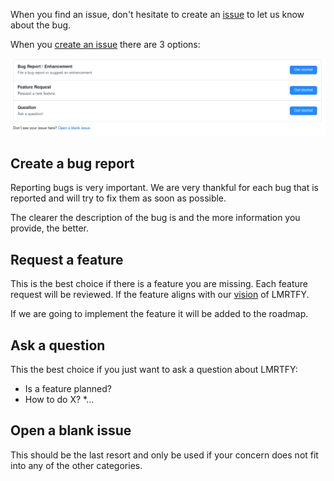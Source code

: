 When you find an issue, don't hesitate to create an [issue](https://github.com/lmrtfy/lmrtfy/issues) 
to let us know about the bug. 

When you [create an issue](https://github.com/lmrtfy/lmrtfy/issues/new/choose) there are 3 options:

![GitHub Issues](images/github_issues.png)

## Create a bug report

Reporting bugs is very important. We are very thankful for each bug that is reported and will try
to fix them as soon as possible.

The clearer the description of the bug is and the more information you provide, the better.

## Request a feature

This is the best choice if there is a feature you are missing. Each feature request will be reviewed.
If the feature aligns with our [vision](vision.md) of LMRTFY.

If we are going to implement the feature it will be added to the roadmap.

## Ask a question
This the best choice if you just want to ask a question about LMRTFY:

* Is a feature planned?
* How to do X?
*...

## Open a blank issue
This should be the last resort and only be used if your concern does not fit into any of the other
categories.
